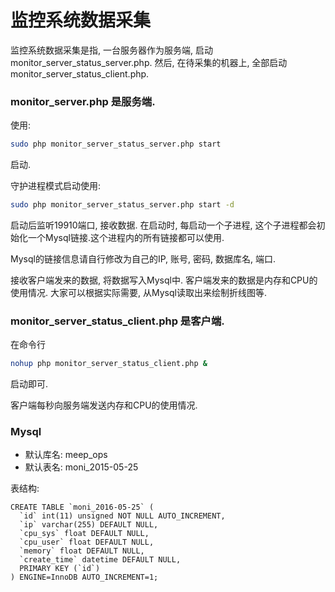 # 监控系统数据采集
监控系统数据采集是指, 一台服务器作为服务端, 启动monitor_server_status_server.php. 然后, 在待采集的机器上, 全部启动monitor_server_status_client.php.

### monitor_server.php 是服务端.
使用:
```bash
sudo php monitor_server_status_server.php start
```
启动. 

守护进程模式启动使用:
```bash
sudo php monitor_server_status_server.php start -d
```
启动后监听19910端口, 接收数据. 在启动时, 每启动一个子进程, 这个子进程都会初始化一个Mysql链接.这个进程内的所有链接都可以使用.

Mysql的链接信息请自行修改为自己的IP, 账号, 密码, 数据库名, 端口.

接收客户端发来的数据, 将数据写入Mysql中. 客户端发来的数据是内存和CPU的使用情况. 大家可以根据实际需要, 从Mysql读取出来绘制折线图等.

### monitor_server_status_client.php 是客户端.
在命令行
```bash
nohup php monitor_server_status_client.php &
```
启动即可.

客户端每秒向服务端发送内存和CPU的使用情况.


### Mysql
- 默认库名: meep_ops
- 默认表名: moni_2015-05-25

表结构:
```
CREATE TABLE `moni_2016-05-25` (
  `id` int(11) unsigned NOT NULL AUTO_INCREMENT,
  `ip` varchar(255) DEFAULT NULL,
  `cpu_sys` float DEFAULT NULL,
  `cpu_user` float DEFAULT NULL,
  `memory` float DEFAULT NULL,
  `create_time` datetime DEFAULT NULL,
  PRIMARY KEY (`id`)
) ENGINE=InnoDB AUTO_INCREMENT=1;
```